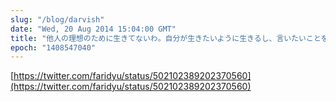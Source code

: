 ```yaml
---
slug: "/blog/darvish"
date: "Wed, 20 Aug 2014 15:04:00 GMT"
title: "他人の理想のために生きてないわ。自分が生きたいように生きるし、言いたいことを言う！ - Darvish Yu"
epoch: "1408547040"
---
```

        


[https://twitter.com/faridyu/status/502102389202370560](https://twitter.com/faridyu/status/502102389202370560)